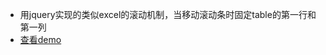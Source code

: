 
* 用jquery实现的类似excel的滚动机制，当移动滚动条时固定table的第一行和第一列
* [查看demo](http://plnkr.co/edit/MUxu6a87lzR2Xptishjq?p=preview)
